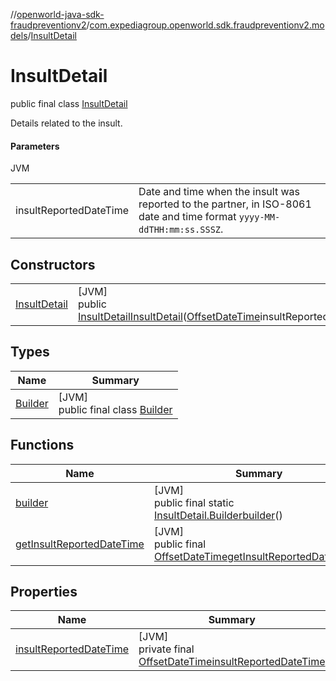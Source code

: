 //[openworld-java-sdk-fraudpreventionv2](../../../index.md)/[com.expediagroup.openworld.sdk.fraudpreventionv2.models](../index.md)/[InsultDetail](index.md)

# InsultDetail

public final class [InsultDetail](index.md)

Details related to the insult.

#### Parameters

JVM

| | |
|---|---|
| insultReportedDateTime | Date and time when the insult was reported to the partner, in ISO-8061 date and time format `yyyy-MM-ddTHH:mm:ss.SSSZ`. |

## Constructors

| | |
|---|---|
| [InsultDetail](-insult-detail.md) | [JVM]<br>public [InsultDetail](index.md)[InsultDetail](-insult-detail.md)([OffsetDateTime](https://docs.oracle.com/javase/8/docs/api/java/time/OffsetDateTime.html)insultReportedDateTime) |

## Types

| Name | Summary |
|---|---|
| [Builder](-builder/index.md) | [JVM]<br>public final class [Builder](-builder/index.md) |

## Functions

| Name | Summary |
|---|---|
| [builder](builder.md) | [JVM]<br>public final static [InsultDetail.Builder](-builder/index.md)[builder](builder.md)() |
| [getInsultReportedDateTime](get-insult-reported-date-time.md) | [JVM]<br>public final [OffsetDateTime](https://docs.oracle.com/javase/8/docs/api/java/time/OffsetDateTime.html)[getInsultReportedDateTime](get-insult-reported-date-time.md)() |

## Properties

| Name | Summary |
|---|---|
| [insultReportedDateTime](index.md#244101320%2FProperties%2F-1883119931) | [JVM]<br>private final [OffsetDateTime](https://docs.oracle.com/javase/8/docs/api/java/time/OffsetDateTime.html)[insultReportedDateTime](index.md#244101320%2FProperties%2F-1883119931) |
